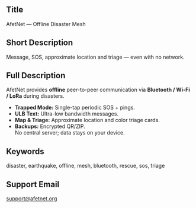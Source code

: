 ## Title
AfetNet — Offline Disaster Mesh

## Short Description
Message, SOS, approximate location and triage — even with no network.

## Full Description
AfetNet provides **offline** peer-to-peer communication via **Bluetooth / Wi-Fi / LoRa** during disasters.  
- **Trapped Mode:** Single-tap periodic SOS + pings.  
- **ULB Text:** Ultra-low bandwidth messages.  
- **Map & Triage:** Approximate location and color triage cards.  
- **Backups:** Encrypted QR/ZIP.  
No central server; data stays on your device.

## Keywords
disaster, earthquake, offline, mesh, bluetooth, rescue, sos, triage

## Support Email
support@afetnet.org



